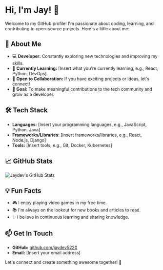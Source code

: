 # Hi, I'm Jay! 👋

Welcome to my GitHub profile! I'm passionate about coding, learning, and contributing to open-source projects. Here's a little about me:

## 🚀 About Me
- 💻 **Developer:** Constantly exploring new technologies and improving my skills.
- 🌱 **Currently Learning:** [Insert what you're currently learning, e.g., React, Python, DevOps].
- 🤝 **Open to Collaboration:** If you have exciting projects or ideas, let's connect!
- 🎯 **Goal:** To make meaningful contributions to the tech community and grow as a developer.

## 🛠️ Tech Stack
- **Languages:** [Insert your programming languages, e.g., JavaScript, Python, Java]
- **Frameworks/Libraries:** [Insert frameworks/libraries, e.g., React, Node.js, Django]
- **Tools:** [Insert tools, e.g., Git, Docker, Kubernetes]

## 📈 GitHub Stats
![Jaydev's GitHub Stats](https://github-readme-stats.vercel.app/api?username=jaydev5220&show_icons=true&theme=radical)

## 💡 Fun Facts
- 🎮 I enjoy playing video games in my free time.
- 📚 I'm always on the lookout for new books and articles to read.
- ✨ I believe in continuous learning and sharing knowledge.

## 📫 Get In Touch
- **GitHub:** [github.com/jaydev5220](https://github.com/jaydev5220)
- **Email:** [Insert your email address]

Let's connect and create something awesome together! 🚀
